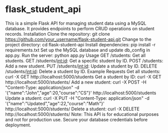 # flask_student_api

This is a simple Flask API for managing student data using a MySQL database. It provides endpoints to perform CRUD operations on student records.
Installation
Clone the repository: git clone https://github.com/your_username/flask-student-api.git
Change to the project directory: cd flask-student-api
Install dependencies: pip install -r requirements.txt
Set up the MySQL database and update db_config in app.py.
Run the server: python app.py
Usage
GET /students: Get all students.
GET /students/<int:id>: Get a specific student by ID.
POST /students: Add a new student.
PUT /students/<int:id>: Update a student by ID.
DELETE /students/<int:id>: Delete a student by ID.
Example Requests
Get all students: curl -X GET http://localhost:5000/students
Get a student by ID: curl -X GET http://localhost:5000/students/<id>
Add a new student: curl -X POST -H "Content-Type: application/json" -d '{"name":"John","age":20,"course":"CS"}' http://localhost:5000/students
Update a student: curl -X PUT -H "Content-Type: application/json" -d '{"name":"Updated","age":22,"course":"Math"}' http://localhost:5000/students/<id>
Delete a student: curl -X DELETE http://localhost:5000/students/<id>
Note: This API is for educational purposes and not for production use. Secure your database credentials before deployment.

